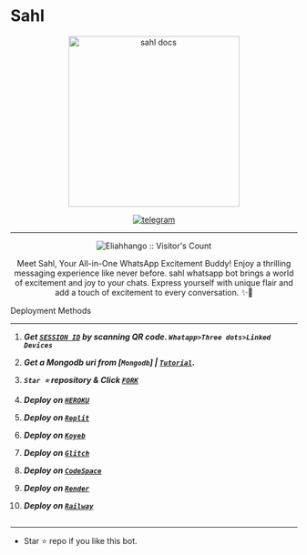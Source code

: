 # Sahl
<p align="center">
  <a href="https://www.youtube.com/@eliahhango">
    <img alt="sahl docs" height="300" src="./lib/assets/pk.jpg"  old_src= "https://telegra.ph/file/de5d7b00f501dd8ef40f9.jpg">
  </a>
</p>
  
   
<p align="center">

  <a aria-label="Join our chats" href="https://t.me/techarmyyy" target="_blank">
    <img alt="telegram" src="https://img.shields.io/badge/Join Group-25D366?style=for-the-badge&logo=telegram&logoColor=white" />
  </a>
 

---


 <p align="center"><img src="https://profile-counter.glitch.me/{sahl}/count.svg" alt="Eliahhango :: Visitor's Count" old_src="https://profile-counter.glitch.me/{Eliahhango}/count.svg" /></p>


  <p align="center"> Meet Sahl, Your All-in-One WhatsApp Excitement Buddy! Enjoy a thrilling messaging experience like never before. sahl whatsapp bot brings a world of excitement and joy to your chats. Express yourself with unique flair and add a touch of excitement to every conversation. ✨🤖 </p
  
  
 

 
## Deployment Methods
---
1. ***Get [`SESSION ID`](https://suhail-md-vtsf.onrender.com/)  by scanning QR code. `Whatapp>Three dots>Linked Devices`***
2.  ***Get a Mongodb uri from [`Mongodb`] | [`Tutorial`](https://youtu.be/4YEUtGlqkl4).***
3.  ***`Star ⭐` repository & Click [`FORK`](https://github.com/Eliahhango/Sahl/fork)***
   
5.  ***Deploy on [`HEROKU`](https://suhail-web.vercel.app//deploy?platform=heroku)***
6.  ***Deploy on [`Replit`](https://suhail-web.vercel.app/deploy?platform=replit)***  
7.  ***Deploy on [`Koyeb`](https://suhail-web.vercel.app/deploy?platform=koyeb)***
8.  ***Deploy on [`Glitch`](https://suhail-web.vercel.app/deploy?platform=glitch)***
9.  ***Deploy on [`CodeSpace`](https://suhail-web.vercel.app/deploy?platform=codespace)***
10. ***Deploy on [`Render`](https://suhail-web.vercel.app/deploy?platform=render)***
11. ***Deploy on [`Railway`](https://suhail-web.vercel.app/deploy?platform=railway)***
##



---

- Star ⭐ repo if you like this bot.





